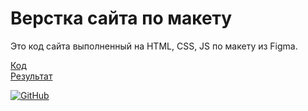 # Верстка сайта по макету

Это код сайта выполненный на HTML, CSS, JS по макету из Figma.  

[Код](https://github.com/wasteones/8-Site)  
[Результат](https://wasteones.github.io/8-Site/)

[![GitHub](https://img.shields.io/badge/-Мой_GitHub-333?style=for-the-badge&logo=GitHub&logoColor=fff)](https://github.com/wasteones)